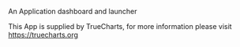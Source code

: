 

An Application dashboard and launcher

This App is supplied by TrueCharts, for more information please visit https://truecharts.org

